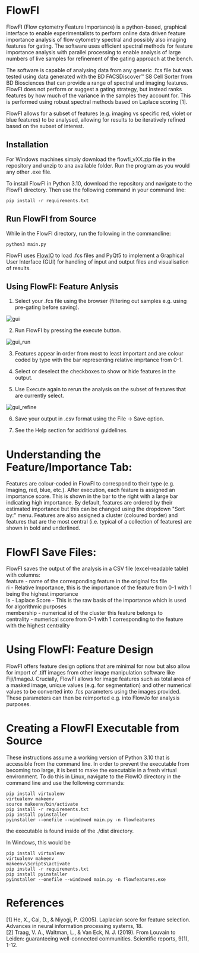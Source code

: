 # FlowFI

FlowFI (Flow cytometry Feature Importance) is a python-based, graphical interface to enable experimentalists to perform online data driven feature importance analysis of flow cytometry spectral and possibly also imaging features for gating. The software uses efficient spectral methods for feature importance analysis with parallel processing to enable analysis of large numbers of live samples for refinement of the gating approach at the bench. 

The software is capable of analysing data from any generic .fcs file but was tested using data generated with the BD FACSDiscover™ S8 Cell Sorter from BD Biosciences that can provide a range of spectral and imaging features. FlowFI does not perform or suggest a gating strategy, but instead ranks features by how much of the variance in the samples they account for. This is performed using robust spectral methods based on Laplace scoring [1].

FlowFI allows for a subset of features (e.g. imaging vs specific red, violet or blue features) to be analysed, allowing for results to be iteratively refined based on the subset of interest.

## Installation
For Windows machines simply download the flowfi_vXX.zip file in the repository and unzip to ana available folder. Run the program as you would any other .exe file.

To install FlowFI in Python 3.10, download the repository and navigate to the FlowFI directory. Then use the following command in your command line:

```
pip install -r requirements.txt
```

## Run FlowFI from Source
While in the FlowFI directory, run the following in the commandline:
```
python3 main.py
```

FlowFI uses [FlowIO](https://github.com/whitews/FlowIO) to load .fcs files and PyQt5 to implement a Graphical User Interface (GUI) for handling of input and output files and visualisation of results.

## Using FlowFI: Feature Anlysis
1. Select your .fcs file using the browser (filtering out samples e.g. using pre-gating before saving).

![gui](https://github.com/jameswilsenach/FlowFI/blob/main/analysis_start.png?raw=true)

2. Run FlowFI by pressing the execute button.

![gui_run](https://github.com/jameswilsenach/FlowFI/blob/main/analysis_inprogress.png?raw=true)

3. Features appear in order from most to least important and are colour coded by type with the bar representing relative imprtance from 0-1.

4. Select or deselect the checkboxes to show or hide features in the output.

5. Use Execute again to rerun the analysis on the subset of features that are currently select.

![gui_refine](https://github.com/jameswilsenach/FlowFI/blob/main/analysis_complete.png?raw=true)  

6. Save your output in .csv format using the File -> Save option.

7. See the Help section for additional guidelines.

# Understanding the Feature/Importance Tab:
Features are colour-coded in FlowFI to correspond to their type (e.g. Imaging, red, blue, etc.). After execution, each feature is assigned an importance score. This is shown in the bar to the right with a large bar indicating high importance. By default, features are ordered by their estimated importance but this can be changed using the dropdown "Sort by:" menu. Features are also assigned a cluster (coloured border) and features that are the most central (i.e. typical of a collection of features) are shown in bold and underlined.


# FlowFI Save Files:
FlowFI saves the output of the analysis in a CSV file (excel-readable table) with columns:\
feature - name of the corresponding feature in the original fcs file\
ri - Relative Importance, this is the importance of the feature from 0-1 with 1 being the highest importance\
ls - Laplace Score - This is the raw basis of the importance which is used for algorithmic purposes\
membership - numerical id of the cluster this feature belongs to\
centrality - numerical score from 0-1 with 1 corresponding to the feature with the highest centrality

# Using FlowFI: Feature Design

FlowFI offers feature design options that are minimal for now but also allow for import of .tiff images from other image manipulation software like Fiji/ImageJ. Crucially, FlowFI allows for image features such as total area of a masked image, unique values (e.g. for segmentation) and other numerical values to be converted into .fcs parameters using the images provided. These parameters can then be reimported e.g. into FlowJo for analysis purposes. 

# Creating a FlowFI Executable from Source
These instructions assume a working version of Python 3.10 that is accessible from the command line. In order to prevent the executable from becoming too large, it is best to make the executable in a fresh virtual environment. To do this in Linux, navigate to the FlowIO directory in the command line and use the following commands:
```
pip install virtualenv
virtualenv makeenv
source makeenv/bin/activate
pip install -r requirements.txt
pip install pyinstaller
pyinstaller --onefile --windowed main.py -n flowfeatures
```
the executable is found inside of the ./dist directory.

In Windows, this would be
```
pip install virtualenv
virtualenv makeenv
makeenv\Scripts\activate
pip install -r requirements.txt
pip install pyinstaller
pyinstaller --onefile --windowed main.py -n flowfeatures.exe
```



# References
[1] He, X., Cai, D., & Niyogi, P. (2005). Laplacian score for feature selection. Advances in neural information processing systems, 18.\
[2] Traag, V. A., Waltman, L., & Van Eck, N. J. (2019). From Louvain to Leiden: guaranteeing well-connected communities. Scientific reports, 9(1), 1-12.
